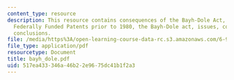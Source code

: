 ```yaml
---
content_type: resource
description: This resource contains consequences of the Bayh-Dole Act, history of
  Federally Funded Patents prior to 1980, the Bayh-Dole act, issues, concerns, and
  conclusions.
file: /media/https%3A/open-learning-course-data-rc.s3.amazonaws.com/6-901-inventions-and-patents-fall-2005/517ea433346a46b22e9675dc41b1f2a3_bayh_dole.pdf
file_type: application/pdf
resourcetype: Document
title: bayh_dole.pdf
uid: 517ea433-346a-46b2-2e96-75dc41b1f2a3
---
```

